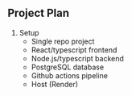 ## Project Plan

1. Setup
   - Single repo project
   - React/typescript frontend
   - Node.js/typescript backend
   - PostgreSQL database
   - Github actions pipeline
   - Host (Render)
